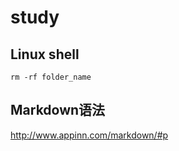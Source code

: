 # study
## Linux shell


```
rm -rf folder_name
```

## Markdown语法

http://www.appinn.com/markdown/#p

